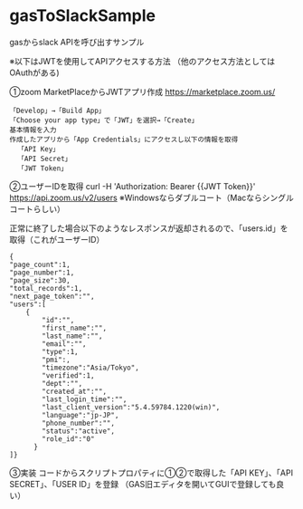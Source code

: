 # gasToSlackSample
gasからslack APIを呼び出すサンプル

※以下はJWTを使用してAPIアクセスする方法
（他のアクセス方法としてはOAuthがある)

①zoom MarketPlaceからJWTアプリ作成
  https://marketplace.zoom.us/

    「Develop」→「Build App」
    「Choose your app type」で「JWT」を選択→「Create」
    基本情報を入力
    作成したアプリから「App Credentials」にアクセスし以下の情報を取得
      「API Key」　
      「API Secret」
      「JWT Token」

②ユーザーIDを取得
  curl -H 'Authorization: Bearer {{JWT Token}}' https://api.zoom.us/v2/users
  ※Windowsならダブルコート（Macならシングルコートらしい）
  
  正常に終了した場合以下のようなレスポンスが返却されるので、「users.id」を取得（これがユーザーID）
  
    {
    "page_count":1,
    "page_number":1,
    "page_size":30,
    "total_records":1,
    "next_page_token":"",
    "users":[
        {
            "id":"",
            "first_name":"",
            "last_name":"",
            "email":"",
            "type":1,
            "pmi":,
            "timezone":"Asia/Tokyo",
            "verified":1,
            "dept":"",
            "created_at":"",
            "last_login_time":"",
            "last_client_version":"5.4.59784.1220(win)",
            "language":"jp-JP",
            "phone_number":"",
            "status":"active",
            "role_id":"0"
          }
    ]}

③実装
  コードからスクリプトプロパティに①②で取得した「API KEY」、「API SECRET」、「USER ID」を登録
  （GAS旧エディタを開いてGUIで登録しても良い）
